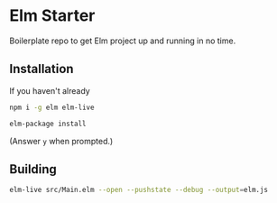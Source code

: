 # Elm Starter

Boilerplate repo to get Elm project up and running in no time.

## Installation

If you haven't already

```bash
npm i -g elm elm-live
```

```bash
elm-package install
```

(Answer `y` when prompted.)


## Building

```bash
elm-live src/Main.elm --open --pushstate --debug --output=elm.js
```
